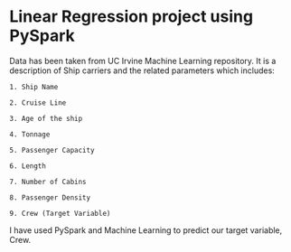 # Linear Regression project using PySpark

Data has been taken from UC Irvine Machine Learning repository. It is a description of Ship carriers and the related parameters which includes: 

    1. Ship Name
    
    2. Cruise Line
    
    3. Age of the ship
    
    4. Tonnage
    
    5. Passenger Capacity
    
    6. Length
    
    7. Number of Cabins
    
    8. Passenger Density
    
    9. Crew (Target Variable)

I have used PySpark and Machine Learning to predict our target variable, Crew. 
